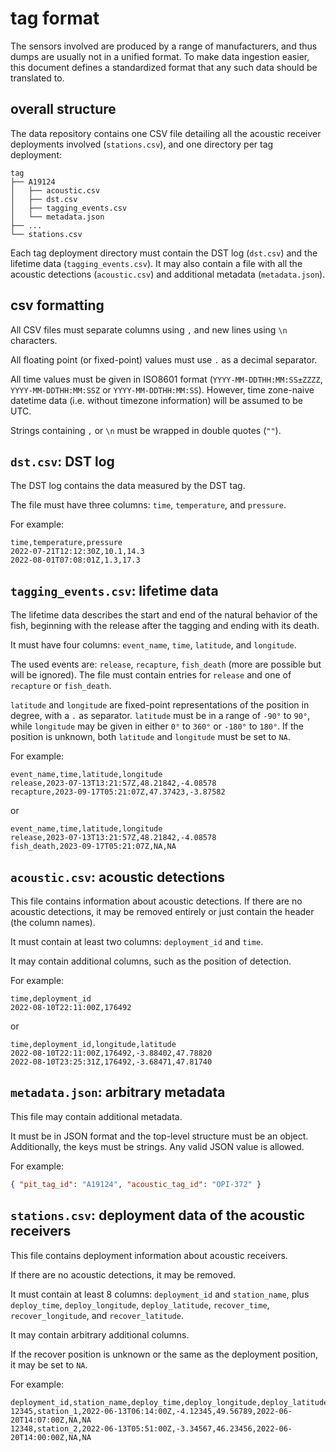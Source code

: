 # tag format

The sensors involved are produced by a range of manufacturers, and thus dumps are usually not in a unified format. To make data ingestion easier, this document defines a standardized format that any such data should be translated to.

## overall structure

The data repository contains one CSV file detailing all the acoustic receiver deployments involved (`stations.csv`), and one directory per tag deployment:

```
tag
├── A19124
│   ├── acoustic.csv
│   ├── dst.csv
│   ├── tagging_events.csv
│   └── metadata.json
├── ...
└── stations.csv
```

Each tag deployment directory must contain the DST log (`dst.csv`) and the lifetime data (`tagging_events.csv`). It may also contain a file with all the acoustic detections (`acoustic.csv`) and additional metadata (`metadata.json`).

## csv formatting

All CSV files must separate columns using `,` and new lines using `\n` characters.

All floating point (or fixed-point) values must use `.` as a decimal separator.

All time values must be given in ISO8601 format (`YYYY-MM-DDTHH:MM:SS±ZZZZ`, `YYYY-MM-DDTHH:MM:SSZ` or `YYYY-MM-DDTHH:MM:SS`). However, time zone-naive datetime data (i.e. without timezone information) will be assumed to be UTC.

Strings containing `,` or `\n` must be wrapped in double quotes (`""`).

## `dst.csv`: DST log

The DST log contains the data measured by the DST tag.

The file must have three columns: `time`, `temperature`, and `pressure`.

For example:

```
time,temperature,pressure
2022-07-21T12:12:30Z,10.1,14.3
2022-08-01T07:08:01Z,1.3,17.3
```

## `tagging_events.csv`: lifetime data

The lifetime data describes the start and end of the natural behavior of the fish, beginning with the release after the tagging and ending with its death.

It must have four columns: `event_name`, `time`, `latitude`, and `longitude`.

The used events are: `release`, `recapture`, `fish_death` (more are possible but will be ignored). The file must contain entries for `release` and one of `recapture` or `fish_death`.

`latitude` and `longitude` are fixed-point representations of the position in degree, with a `.` as separator. `latitude` must be in a range of `-90°` to `90°`, while `longitude` may be given in either `0°` to `360°` or `-180°` to `180°`. If the position is unknown, both `latitude` and `longitude` must be set to `NA`.

For example:

```
event_name,time,latitude,longitude
release,2023-07-13T13:21:57Z,48.21842,-4.08578
recapture,2023-09-17T05:21:07Z,47.37423,-3.87582
```

or

```
event_name,time,latitude,longitude
release,2023-07-13T13:21:57Z,48.21842,-4.08578
fish_death,2023-09-17T05:21:07Z,NA,NA
```

## `acoustic.csv`: acoustic detections

This file contains information about acoustic detections. If there are
no acoustic detections, it may be removed entirely or just contain the header (the column names).

It must contain at least two columns: `deployment_id` and `time`.

It may contain additional columns, such as the position of detection.

For example:

```
time,deployment_id
2022-08-10T22:11:00Z,176492
```

or

```
time,deployment_id,longitude,latitude
2022-08-10T22:11:00Z,176492,-3.88402,47.78820
2022-08-10T23:25:31Z,176492,-3.68471,47.81740
```

## `metadata.json`: arbitrary metadata

This file may contain additional metadata.

It must be in JSON format and the top-level structure must be an object. Additionally, the keys must be strings. Any valid JSON value is allowed.

For example:

```json
{ "pit_tag_id": "A19124", "acoustic_tag_id": "OPI-372" }
```

## `stations.csv`: deployment data of the acoustic receivers

This file contains deployment information about acoustic receivers.

If there are no acoustic detections, it may be removed.

It must contain at least 8 columns: `deployment_id` and `station_name`, plus `deploy_time`, `deploy_longitude`, `deploy_latitude`, `recover_time`, `recover_longitude`, and `recover_latitude`.

It may contain arbitrary additional columns.

If the recover position is unknown or the same as the deployment position, it may be set to `NA`.

For example:

```
deployment_id,station_name,deploy_time,deploy_longitude,deploy_latitude,recover_time,recover_longitude,recover_latitude
12345,station_1,2022-06-13T06:14:00Z,-4.12345,49.56789,2022-06-20T14:07:00Z,NA,NA
12348,station_2,2022-06-13T05:51:00Z,-3.34567,46.23456,2022-06-20T14:00:00Z,NA,NA
```